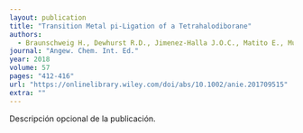 ```yaml
---
layout: publication
title: "Transition Metal pi-Ligation of a Tetrahalodiborane"
authors:
  - Braunschweig H., Dewhurst R.D., Jimenez-Halla J.O.C., Matito E., Muessig J.H.
journal: "Angew. Chem. Int. Ed."
year: 2018
volume: 57
pages: "412-416"
url: "https://onlinelibrary.wiley.com/doi/abs/10.1002/anie.201709515"
extra: ""
---
```


Descripción opcional de la publicación.
